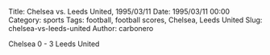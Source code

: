 Title: Chelsea vs. Leeds United, 1995/03/11
Date: 1995/03/11 00:00
Category: sports
Tags: football, football scores, Chelsea, Leeds United
Slug: chelsea-vs-leeds-united
Author: carbonero


Chelsea 0 - 3 Leeds United
